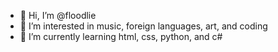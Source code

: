 - 👋 Hi, I’m @floodlie
- 👀 I’m interested in music, foreign languages, art, and coding
- 🌱 I’m currently learning html, css, python, and c#

<!---
floodlie/floodlie is a ✨ special ✨ repository because its `README.md` (this file) appears on your GitHub profile.
You can click the Preview link to take a look at your changes.
--->
